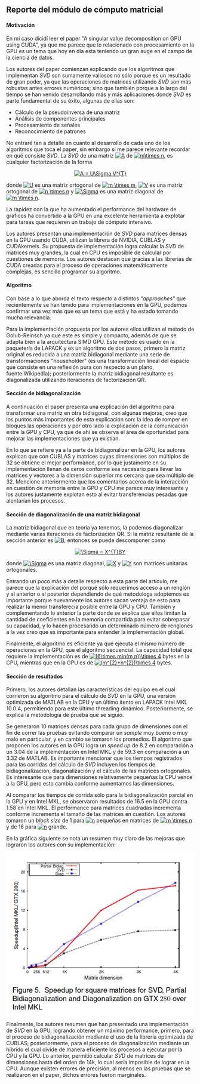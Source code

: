 ## Reporte del módulo de cómputo matricial

#### Motivación
En mi caso dicidí leer el paper "A singular value decomposition on GPU using CUDA", ya que me parece que lo relacionado con procesamiento en la GPU es un tema que hoy en día esta teniendo un gran auge en el campo de la ciencia de datos.

Los autores del paper comienzan explicando que los algoritmos que implementan *SVD* son sumamente valiosos no sólo porque es un resultado de gran poder, ya que las operaciones de matrices utilizando *SVD* son más robustas antes errores numéricos; sino que también porque a lo largo del tiempo se han venido desarrollando más y más aplicaciones donde *SVD* es parte fundamental de su éxito, algunas de ellas son:

- Cálculo de la pseudoinversa de una matriz
- Análisis de componentes principales
- Procesamiento de señales
- Reconocimiento de patrones

No entraré tan a detalle en cuanto al desarrollo de cada uno de los algoritmos que toca el paper, sin embargo sí me parece relevante recordar en qué consiste *SVD*. La *SVD* de una matriz <a href="https://www.codecogs.com/eqnedit.php?latex=A" target="_blank"><img src="https://latex.codecogs.com/gif.latex?A" title="A" /></a> de <a href="https://www.codecogs.com/eqnedit.php?latex=m\times&space;n" target="_blank"><img src="https://latex.codecogs.com/gif.latex?m\times&space;n" title="m\times n" /></a>, es cualquier factorización  de la forma

<p align="center">
<a href="https://www.codecogs.com/eqnedit.php?latex=A&space;=&space;U\Sigma&space;V^{T}" target="_blank"><img src="https://latex.codecogs.com/gif.latex?A&space;=&space;U\Sigma&space;V^{T}" title="A = U\Sigma V^{T}" /></a>
</p>

donde <a href="https://www.codecogs.com/eqnedit.php?latex=U" target="_blank"><img src="https://latex.codecogs.com/gif.latex?U" title="U" /></a> es una matriz ortogonal de <a href="https://www.codecogs.com/eqnedit.php?latex=m&space;\times&space;m" target="_blank"><img src="https://latex.codecogs.com/gif.latex?m&space;\times&space;m" title="m \times m" /></a>, <a href="https://www.codecogs.com/eqnedit.php?latex=V" target="_blank"><img src="https://latex.codecogs.com/gif.latex?V" title="V" /></a> es una matriz ortogonal de <a href="https://www.codecogs.com/eqnedit.php?latex=n&space;\times&space;n" target="_blank"><img src="https://latex.codecogs.com/gif.latex?n&space;\times&space;n" title="n \times n" /></a> y <a href="https://www.codecogs.com/eqnedit.php?latex=\Sigma" target="_blank"><img src="https://latex.codecogs.com/gif.latex?\Sigma" title="\Sigma" /></a> es una matriz diagonal de <a href="https://www.codecogs.com/eqnedit.php?latex=m&space;\times&space;n" target="_blank"><img src="https://latex.codecogs.com/gif.latex?m&space;\times&space;n" title="m \times n" /></a>.

La rapidez con la que ha aumentado el performance del hardware de gráficos ha convertido a la GPU en una excelente herramienta a explotar para tareas que requieren un trabajo de cómputo intensivo.

Los autores presentan una implementación de *SVD* para matrices densas en la GPU usando CUDA, utilizan la librera de NVIDIA, CUBLAS y CUDAkernels. Su propuesta de implementación logra calcular la *SVD* de matrices muy grandes, la cual en CPU es imposible de calcular por cuestiones de memoria. Los autores destacan que gracias a las librerías de CUDA creadas para el proceso de operaciones matemáticamente complejas, es sencillo programar su algoritmo.

#### Algoritmo

Con base a lo que aborda el texto respecto a distintos *"approaches"* que recientemente se han tenido para implementaciones en la GPU, podemos confirmar una vez más que es un tema que está y ha estado tomando mucha relevancia.

Para la implementación propuesta por los autores ellos utilizan el método de Golub-Reinsch ya que este es simple y compacto, además de que se adapta bien a la arquitectura SIMD GPU. Este método es usado en la paquetería de LAPACK y es un algoritmo de dos pasos, primero la matriz original es reducida a una matriz bidiagonal mediante una serie de transformaciones "householder" (es una transformación lineal del espacio que consiste en una reflexión pura con respecto a un plano, fuente:Wikipedia); posteriormente la matriz bidiagonal resultante es diagonalizada utilizando iteraciones de factorización QR.

#### Sección de bidiagonalización

A continuación el paper presenta una explicación del algoritmo para transformar una matriz en otra bidiagonal, con algunas mejoras, creo que los puntos más importantes de esta explicación son: la idea de romper en bloques las operaciones y por otro lado la explicación de la comunicación entre la GPU y CPU, ya que de ahí se observa el área de oportunidad para mejorar las implementaciones que ya existían.

En lo que se refiere ya a la parte de bidiagonalizar en la GPU, los autores explican que con CUBLAS y matrices cuyas dimensiones son múltiplos de 32 se obtiene el mejor performance, por lo que justamente en su implementación llenan de ceros conforme sea necesario para llevar las matrices y vectores a la dimensión superior ms cercana que sea múltiplo de 32. Mencione anteriormente que los comentarios acerca de la interacción en cuestión de memoria entre la GPU y CPU me parece muy interesante y los autores justamente explotan esto al evitar transferencias pesadas que alentarían los procesos.

#### Sección de diagonalización de una matriz bidiagonal

La matriz bidiagonal que en teoría ya tenemos, la podemos diagonalizar mediante varias iteraciones de factorización QR. Si la matriz resultante de la sección anterior es <a href="https://www.codecogs.com/eqnedit.php?latex=B" target="_blank"><img src="https://latex.codecogs.com/gif.latex?B" title="B" /></a>, entonces se puede descomponer como

<p align="center">
<a href="https://www.codecogs.com/eqnedit.php?latex=\Sigma&space;=&space;X^{T}BY" target="_blank"><img src="https://latex.codecogs.com/gif.latex?\Sigma&space;=&space;X^{T}BY" title="\Sigma = X^{T}BY" /></a>
</p>

donde <a href="https://www.codecogs.com/eqnedit.php?latex=\Sigma" target="_blank"><img src="https://latex.codecogs.com/gif.latex?\Sigma" title="\Sigma" /></a> es una matriz diagonal, <a href="https://www.codecogs.com/eqnedit.php?latex=X" target="_blank"><img src="https://latex.codecogs.com/gif.latex?X" title="X" /></a> y <a href="https://www.codecogs.com/eqnedit.php?latex=Y" target="_blank"><img src="https://latex.codecogs.com/gif.latex?Y" title="Y" /></a> son matrices unitarias ortogonales.

Entrando un poco más a detalle respecto a esta parte del artículo, me parece que la explicación del porqué sólo requerimos acceso a un renglón y al anterior o al posterior dependiendo de qué metodologa adoptemos es importante porque nuevamente los autores sacan ventaja de esto para realizar la menor transferecia posible entre la GPU y CPU. También y complementando lo anterior la parte donde se explica que ellos limitan la cantidad de coeficientes en la memoria compartida para evitar sobrepasar su capacidad, y lo hacen procesando un determinado número de renglones a la vez creo que es importante para entender la implementación global.

Finalmente, el algoritmo es eficiente ya que ejecuta el mismo número de operaciones en la GPU, que el algoritmo secuencial. La capacidad total que requiere la implementación es de <a href="https://www.codecogs.com/eqnedit.php?latex=(6\times&space;min(m,n))\times&space;4" target="_blank"><img src="https://latex.codecogs.com/gif.latex?(6\times&space;min(m,n))\times&space;4" title="(6\times min(m,n))\times 4" /></a> bytes en la CPU, mientras que en la GPU es de <a href="https://www.codecogs.com/eqnedit.php?latex=(m^{2}&plus;n^{2})\times&space;4" target="_blank"><img src="https://latex.codecogs.com/gif.latex?(m^{2}&plus;n^{2})\times&space;4" title="(m^{2}+n^{2})\times 4" /></a> bytes.


#### Sección de resultados

Primero, los autores detallan las características del equipo en el cual corrieron su algoritmo para el cálculo de *SVD* en la GPU, una versión optimizada de MATLAB en la CPU y un último itento en LAPACK Intel MKL 10.0.4, permitiendo para este último threading dinámico. Posteriormente, se explica la metodología de prueba que se siguió.

Se generaron 10 matrices densas para cada grupo de dimensiones con el fin de correr las pruebas evitando comparar un *sample* muy bueno o muy malo en particular, y en cambio se tomaron los promedios. El algoritmo que proponen los autores en la GPU logra un *speed up* de 8.2 en comparación a un 3.04 de la implementación en Intel MKL y de 59.3 en comparación a un 3.32 de MATLAB. Es importante mencionar que los tiempos registrados para las corridas del cálculo de *SVD* incluyen los tiempos de bidiagonalización, diagonalización y el cálculo de las matrices ortogonales. Es interesante que para dimensiones relativamente pequeñas la CPU vence a la GPU, pero esto cambia conforme aumentamos las dimensiones.

Al comparar los tiempos de corrida sólo para la bidiagonalización parcial en la GPU y en Intel MKL, se observaron resultados de 16.5 en la GPU contra 1.58 en Intel MKL. El performance para matrices cuadradas incrementa conforme incrementa el tamaño de las matrices en cuestión. Los autores tomaron un *block size* de 1 para <a href="https://www.codecogs.com/eqnedit.php?latex=n" target="_blank"><img src="https://latex.codecogs.com/gif.latex?n" title="n" /></a> pequeñas en matrices de <a href="https://www.codecogs.com/eqnedit.php?latex=m&space;\times&space;n" target="_blank"><img src="https://latex.codecogs.com/gif.latex?m&space;\times&space;n" title="m \times n" /></a> y de 16 para <a href="https://www.codecogs.com/eqnedit.php?latex=n" target="_blank"><img src="https://latex.codecogs.com/gif.latex?n" title="n" /></a> grande.

En la gráfica siguiente se nota un resumen muy claro de las mejoras que lograron los autores con su implementación:

<p align="center">
  <img src="https://github.com/patricio-hdz/Borrar/blob/master/Imagenes/Im1.png">
</p>

Finalmente, los autores resumen que han presentado una implementación de *SVD* en la GPU, logrando obtener un máximo performance, primero, para el proceso de bidiagonalización mediante el uso de la librería optimizada de CUBLAS; posteriormente, para el proceso de diagonalización mediante un híbrido el cual divide de manera eficiente los procesos a ejecutar por la CPU y la GPU. Lo anterior, permitió calcular *SVD* de matrices de dimensiones hasta del orden de 14k, lo cual sería imposible de lograr en la CPU. Aunque existen errores de precisión, al menos en las pruebas que se realizaron en el paper, dichos errores fueron marginales.

